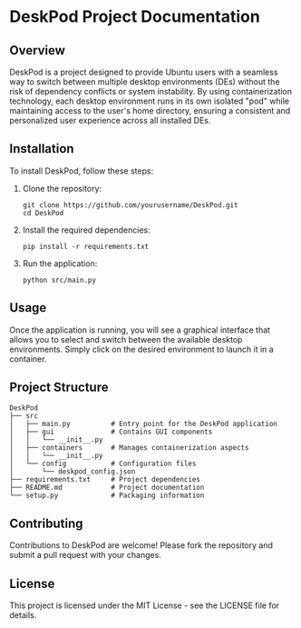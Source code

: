 # DeskPod Project Documentation

## Overview
DeskPod is a project designed to provide Ubuntu users with a seamless way to switch between multiple desktop environments (DEs) without the risk of dependency conflicts or system instability. By using containerization technology, each desktop environment runs in its own isolated "pod" while maintaining access to the user's home directory, ensuring a consistent and personalized user experience across all installed DEs.

## Installation
To install DeskPod, follow these steps:

1. Clone the repository:
   ```
   git clone https://github.com/yourusername/DeskPod.git
   cd DeskPod
   ```

2. Install the required dependencies:
   ```
   pip install -r requirements.txt
   ```

3. Run the application:
   ```
   python src/main.py
   ```

## Usage
Once the application is running, you will see a graphical interface that allows you to select and switch between the available desktop environments. Simply click on the desired environment to launch it in a container.

## Project Structure
```
DeskPod
├── src
│   ├── main.py          # Entry point for the DeskPod application
│   ├── gui              # Contains GUI components
│   │   └── __init__.py
│   ├── containers       # Manages containerization aspects
│   │   └── __init__.py
│   └── config           # Configuration files
│       └── deskpod_config.json
├── requirements.txt     # Project dependencies
├── README.md            # Project documentation
└── setup.py             # Packaging information
```

## Contributing
Contributions to DeskPod are welcome! Please fork the repository and submit a pull request with your changes.

## License
This project is licensed under the MIT License - see the LICENSE file for details.